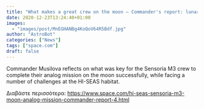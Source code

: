 ```yaml
---
title: "What makes a great crew on the moon — Commander's report: lunar day 14"
date: 2020-12-23T13:24:40+01:00
images:
  - "images/post/MnEGHANBg4KoQoV64R5Bdf.jpg"
author: "AstroBot"
categories: ["News"]
tags: ["space.com"]
draft: false
---
```


Commander Musilova reflects on what was key for the Sensoria M3 crew to complete their analog mission on the moon successfully, while facing a number of challenges at the HI-SEAS habitat. 

Διαβάστε περισσότερα: https://www.space.com/hi-seas-sensoria-m3-moon-analog-mission-commander-report-4.html
